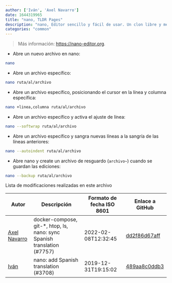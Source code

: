 ```yaml
---
author: ['Iván', 'Axel Navarro']
date: 1644319965
title: "nano, TLDR Pages"
description: "nano, Editor sencillo y fácil de usar. Un clon libre y mejorado de Pico."
categories: "common"
---
```

> Más información: <https://nano-editor.org>.

- Abre un nuevo archivo en nano:

```bash
nano
```

- Abre un archivo específico:

```bash
nano ruta/al/archivo
```

- Abre un archivo específico, posicionando el cursor en la línea y columna específica:

```bash
nano +linea,columna ruta/al/archivo
```

- Abre un archivo específico y activa el ajuste de línea:

```bash
nano --softwrap ruta/al/archivo
```

- Abre un archivo específico y sangra nuevas líneas a la sangría de las líneas anteriores:

```bash
nano --autoindent ruta/al/archivo
```

- Abre nano y create un archivo de resguardo (`archivo~`)  cuando se guardan las ediciones:

```bash
nano --backup ruta/al/archivo
```
Lista de modificaciones realizadas en este archivo


Autor | Descripción | Formato de fecha ISO 8601 | Enlace a GitHub
------|-----|-----|-----
[Axel Navarro](mailto:navarroaxel@gmail.com) | docker-compose, git-*, htop, ls, nano: sync Spanish translation (#7757) | 2022-02-08T12:32:45 | [dd2f86d67aff](https://github.com/tldr-pages/tldr/commit/dd2f86d67affe0c3dfec94bddda03a713aad9974)
[Iván](mailto:ivan@ivanhercaz.com) | nano: add Spanish translation (#3708) | 2019-12-31T19:15:02 | [489aa8c0ddb3](https://github.com/tldr-pages/tldr/commit/489aa8c0ddb387cb9b57ae3488c47abaf1feaf96)

